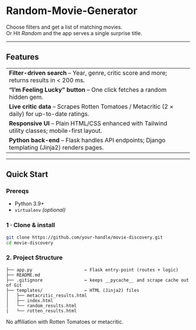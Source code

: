 # Random-Movie-Generator

Choose filters and get a list of matching movies.  
Or Hit *Random* and the app serves a single surprise title.

---

##  Features
| | |
|-|-|
| **Filter-driven search** – Year, genre, critic score and more; returns results in < 200 ms. |
| **“I’m Feeling Lucky” button** – One click fetches a random hidden gem. |
| **Live critic data** – Scrapes Rotten Tomatoes / Metacritic (2 × daily) for up-to-date ratings. |
| **Responsive UI** – Plain HTML/CSS enhanced with Tailwind utility classes; mobile-first layout. |
| **Python back-end** – Flask handles API endpoints; Django templating (Jinja2) renders pages. |

---

##  Quick Start

### Prereqs
- Python 3.9+  
- `virtualenv` *(optional)*

### 1 · Clone & install
```bash
git clone https://github.com/your-handle/movie-discovery.git
cd movie-discovery
```

### 2. Project Structure

```
├── app.py                    ← Flask entry-point (routes + logic)
├── README.md
├── .gitignore                ← keeps __pycache__ and scrape cache out of Git
├── templates/                ← HTML (Jinja2) files
│   ├── metacritic_results.html
│   ├── index.html
│   └── random_results.html
|   └── rotten_results.html
```

No affiliation with Rotten Tomatoes or metacritic.
